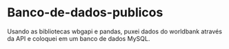 # Banco-de-dados-publicos
Usando as bibliotecas wbgapi e pandas, puxei dados do worldbank através da API e coloquei em um banco de dados MySQL.
